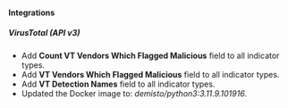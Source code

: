 #### Integrations

##### VirusTotal (API v3)
- Add **Count VT Vendors Which Flagged Malicious** field to all indicator types.
- Add **VT Vendors Which Flagged Malicious** field to all indicator types.
- Add **VT Detection Names** field to all indicator types.
- Updated the Docker image to: *demisto/python3:3.11.9.101916*.
